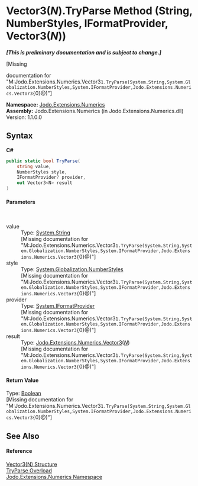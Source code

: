 # Vector3(*N*).TryParse Method (String, NumberStyles, IFormatProvider, Vector3(*N*))
 _**\[This is preliminary documentation and is subject to change.\]**_

\[Missing <summary> documentation for "M:Jodo.Extensions.Numerics.Vector3`1.TryParse(System.String,System.Globalization.NumberStyles,System.IFormatProvider,Jodo.Extensions.Numerics.Vector3{`0}@)"\]

**Namespace:**&nbsp;<a href="N_Jodo_Extensions_Numerics">Jodo.Extensions.Numerics</a><br />**Assembly:**&nbsp;Jodo.Extensions.Numerics (in Jodo.Extensions.Numerics.dll) Version: 1.1.0.0

## Syntax

**C#**<br />
``` C#
public static bool TryParse(
	string value,
	NumberStyles style,
	IFormatProvider? provider,
	out Vector3<N> result
)
```


#### Parameters
&nbsp;<dl><dt>value</dt><dd>Type: <a href="https://docs.microsoft.com/dotnet/api/system.string" target="_blank" rel="noopener noreferrer">System.String</a><br />\[Missing <param name="value"/> documentation for "M:Jodo.Extensions.Numerics.Vector3`1.TryParse(System.String,System.Globalization.NumberStyles,System.IFormatProvider,Jodo.Extensions.Numerics.Vector3{`0}@)"\]</dd><dt>style</dt><dd>Type: <a href="https://docs.microsoft.com/dotnet/api/system.globalization.numberstyles" target="_blank" rel="noopener noreferrer">System.Globalization.NumberStyles</a><br />\[Missing <param name="style"/> documentation for "M:Jodo.Extensions.Numerics.Vector3`1.TryParse(System.String,System.Globalization.NumberStyles,System.IFormatProvider,Jodo.Extensions.Numerics.Vector3{`0}@)"\]</dd><dt>provider</dt><dd>Type: <a href="https://docs.microsoft.com/dotnet/api/system.iformatprovider" target="_blank" rel="noopener noreferrer">System.IFormatProvider</a><br />\[Missing <param name="provider"/> documentation for "M:Jodo.Extensions.Numerics.Vector3`1.TryParse(System.String,System.Globalization.NumberStyles,System.IFormatProvider,Jodo.Extensions.Numerics.Vector3{`0}@)"\]</dd><dt>result</dt><dd>Type: <a href="T_Jodo_Extensions_Numerics_Vector3_1">Jodo.Extensions.Numerics.Vector3</a>(<a href="T_Jodo_Extensions_Numerics_Vector3_1">*N*</a>)<br />\[Missing <param name="result"/> documentation for "M:Jodo.Extensions.Numerics.Vector3`1.TryParse(System.String,System.Globalization.NumberStyles,System.IFormatProvider,Jodo.Extensions.Numerics.Vector3{`0}@)"\]</dd></dl>

#### Return Value
Type: <a href="https://docs.microsoft.com/dotnet/api/system.boolean" target="_blank" rel="noopener noreferrer">Boolean</a><br />\[Missing <returns> documentation for "M:Jodo.Extensions.Numerics.Vector3`1.TryParse(System.String,System.Globalization.NumberStyles,System.IFormatProvider,Jodo.Extensions.Numerics.Vector3{`0}@)"\]

## See Also


#### Reference
<a href="T_Jodo_Extensions_Numerics_Vector3_1">Vector3(N) Structure</a><br /><a href="Overload_Jodo_Extensions_Numerics_Vector3_1_TryParse">TryParse Overload</a><br /><a href="N_Jodo_Extensions_Numerics">Jodo.Extensions.Numerics Namespace</a><br />